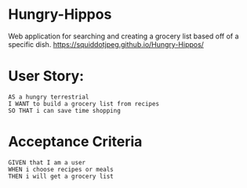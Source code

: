 # Hungry-Hippos
Web application for searching and creating a grocery list based off of a specific dish. 
https://squiddotjpeg.github.io/Hungry-Hippos/

# User Story:
    AS a hungry terrestrial
    I WANT to build a grocery list from recipes
    SO THAT i can save time shopping
# Acceptance Criteria
    GIVEN that I am a user
    WHEN i choose recipes or meals
    THEN i will get a grocery list
